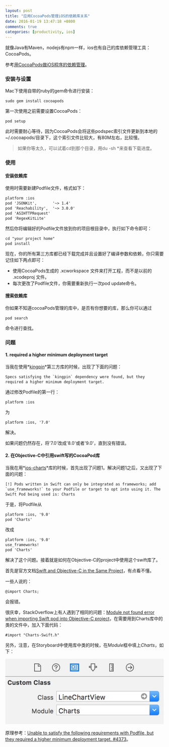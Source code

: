 ```yaml
---
layout: post
title: "应用CocoaPods管理iOS的依赖库关系"
date: 2016-01-19 13:47:18 +0800
comments: true
categories: [productivity, ios]
---
```


就像Java有Maven，nodejs有npm一样，ios也有自己的库依赖管理工具：CocoaPods。

<!-- more -->
参考[用CocoaPods做iOS程序的依赖管理](http://www.cnblogs.com/iyuanxiaojun/p/4465850.html)。


### 安装与设置
Mac下使用自带的ruby的gem命令进行安装：

```
sudo gem install cocoapods
```

第一次使用之前需要设置CocoaPods：

```
pod setup
```

此时需要耐心等待，因为CocoaPods会将这些podspec索引文件更新到本地的 ~/.cocoapods/目录下，这个索引文件比较大，有80M左右，比较慢。

> 如果你等太久，可以试着cd到那个目录，用du -sh *来查看下载进度。

### 使用

#### 安装依赖库

使用时需要新建Podfile文件，格式如下：

```
platform :ios
pod 'JSONKit',       '~> 1.4'
pod 'Reachability',  '~> 3.0.0'
pod 'ASIHTTPRequest'
pod 'RegexKitLite'
```

然后你将编辑好的Podfile文件放到你的项目根目录中，执行如下命令即可：

```
cd "your project home"
pod install
```

现在，你的所有第三方库都已经下载完成并且设置好了编译参数和依赖，你只需要记住如下两点即可：

* 使用CocoaPods生成的 .xcworkspace 文件来打开工程，而不是以前的 .xcodeproj 文件。
* 每次更改了Podfile文件，你需要重新执行一次pod update命令。

#### 搜索依赖库

你如果不知道cocoaPods管理的库中，是否有你想要的库，那么你可以通过

```
pod search
```

命令进行查找。

### 问题

#### 1. required a higher minimum deployment target

当我在使用*[kingpin](https://github.com/itsbonczek/kingpin)*第三方库的时候，出现了下面的问题：

```
Specs satisfying the `kingpin` dependency were found, but they required a higher minimum deployment target.
```

通过修改Podfile的第一行：

```
platform :ios
```

为

```
platform :ios, '7.0'
```

解决。

如果问题仍然存在，将'7.0'改成'8.0'或者'9.0'，直到没有错误。

#### 2. 在Objective-C中引用swift写的CocoaPod库

当我在用*[ios-charts](https://github.com/danielgindi/ios-charts)*库的时候，首先出现了问题1。解决问题1之后，又出现了下面的问题：

```
[!] Pods written in Swift can only be integrated as frameworks; add `use_frameworks!` to your Podfile or target to opt into using it. The Swift Pod being used is: Charts
```

于是，将Podfile从

```
platform :ios, '9.0'
pod 'Charts'
```

改成

```
platform :ios, '9.0'
use_frameworks!
pod 'Charts'
```

解决了这个问题。接着就是如何在Objective-C的project中使用这个swift库了。

首先是官方文档[Swift and Objective-C in the Same Project](https://developer.apple.com/library/ios/documentation/Swift/Conceptual/BuildingCocoaApps/MixandMatch.html#//apple_ref/doc/uid/TP40014216-CH10-XID_77)，有点看不懂。

一些人说的：

```
@import Charts;
```

会报错。

很庆幸，StackOverflow上有人遇到了相同的问题：[Module not found error when importing Swift pod into Objective-C project](http://stackoverflow.com/questions/33931517/module-not-found-error-when-importing-swift-pod-into-objective-c-project)，在需要用到Charts库中的类的文件中，加入下面代码：

```
#import "Charts-Swift.h"
```

另外，注意，在Storyboard中使用库中类的时候，在*Module*框中填上*Charts*，如下：

![using_lib_class_in_storyboard](/images/using_lib_class_in_storyboard.jpg)

原理参考：[Unable to satisfy the following requirements with Podfile, but they required a higher minimum deployment target. #4373](https://github.com/CocoaPods/CocoaPods/issues/4373)。
